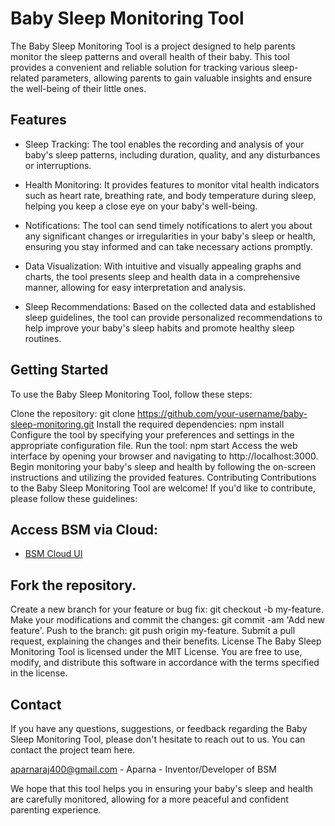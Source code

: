 

# Baby Sleep Monitoring Tool

The Baby Sleep Monitoring Tool is a project designed to help parents monitor the sleep patterns and overall health of their baby. This tool provides a convenient and reliable solution for tracking various sleep-related parameters, allowing parents to gain valuable insights and ensure the well-being of their little ones.

## Features

* Sleep Tracking: The tool enables the recording and analysis of your baby's sleep patterns, including duration, quality, and any disturbances or interruptions.

* Health Monitoring: It provides features to monitor vital health indicators such as heart rate, breathing rate, and body temperature during sleep, helping you keep a close eye on your baby's well-being.

* Notifications: The tool can send timely notifications to alert you about any significant changes or irregularities in your baby's sleep or health, ensuring you stay informed and can take necessary actions promptly.

* Data Visualization: With intuitive and visually appealing graphs and charts, the tool presents sleep and health data in a comprehensive manner, allowing for easy interpretation and analysis.

* Sleep Recommendations: Based on the collected data and established sleep guidelines, the tool can provide personalized recommendations to help improve your baby's sleep habits and promote healthy sleep routines.

## Getting Started
To use the Baby Sleep Monitoring Tool, follow these steps:

Clone the repository: git clone https://github.com/your-username/baby-sleep-monitoring.git
Install the required dependencies: npm install
Configure the tool by specifying your preferences and settings in the appropriate configuration file.
Run the tool: npm start
Access the web interface by opening your browser and navigating to http://localhost:3000.
Begin monitoring your baby's sleep and health by following the on-screen instructions and utilizing the provided features.
Contributing
Contributions to the Baby Sleep Monitoring Tool are welcome! If you'd like to contribute, please follow these guidelines:

## Access BSM via Cloud:

* [BSM Cloud UI](https://google.com)

## Fork the repository.
Create a new branch for your feature or bug fix: git checkout -b my-feature.
Make your modifications and commit the changes: git commit -am 'Add new feature'.
Push to the branch: git push origin my-feature.
Submit a pull request, explaining the changes and their benefits.
License
The Baby Sleep Monitoring Tool is licensed under the MIT License. You are free to use, modify, and distribute this software in accordance with the terms specified in the license.

## Contact
If you have any questions, suggestions, or feedback regarding the Baby Sleep Monitoring Tool, please don't hesitate to reach out to us. You can contact the project team here.

aparnaraj400@gmail.com - Aparna - Inventor/Developer of BSM

We hope that this tool helps you in ensuring your baby's sleep and health are carefully monitored, allowing for a more peaceful and confident parenting experience.